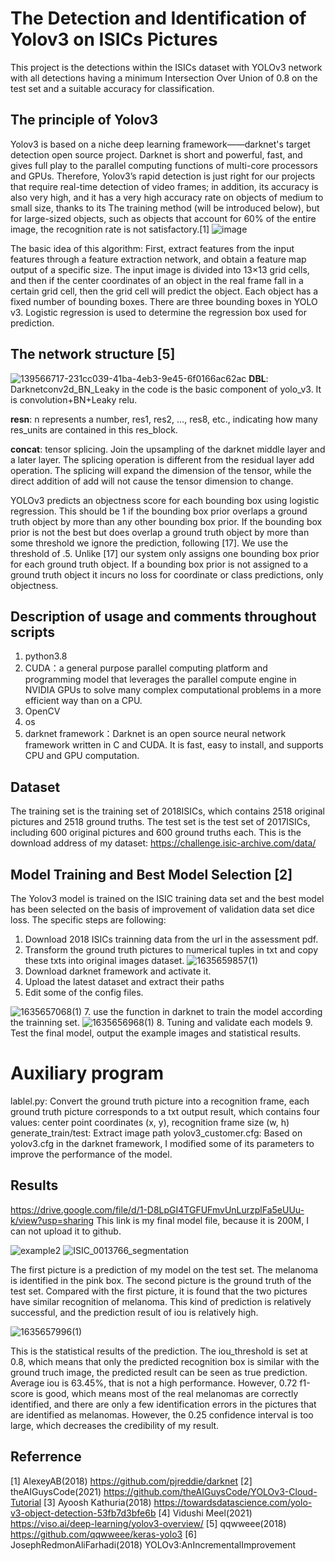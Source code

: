 # The Detection and Identification of Yolov3 on ISICs Pictures
This project is the detections within the ISICs dataset with YOLOv3 network with all detections having a minimum Intersection Over Union of 0.8 on the test set and a suitable accuracy for classification.
## The principle of Yolov3
Yolov3 is based on a niche deep learning framework——darknet's target detection open source project. Darknet is short and powerful, fast, and gives full play to the parallel computing functions of multi-core processors and GPUs. Therefore, Yolov3’s rapid detection is just right for our projects that require real-time detection of video frames; in addition, its accuracy is also very high, and it has a very high accuracy rate on objects of medium to small size, thanks to its The training method (will be introduced below), but for large-sized objects, such as objects that account for 60% of the entire image, the recognition rate is not satisfactory.[1]
![image](https://user-images.githubusercontent.com/87461237/139569875-f9094ecc-2023-4fe9-a0f1-8d87aadff9bd.png)

The basic idea of this algorithm: First, extract features from the input features through a feature extraction network, and obtain a feature map output of a specific size. The input image is divided into 13×13 grid cells, and then if the center coordinates of an object in the real frame fall in a certain grid cell, then the grid cell will predict the object. Each object has a fixed number of bounding boxes. There are three bounding boxes in YOLO v3. Logistic regression is used to determine the regression box used for prediction.

## The network structure [5]
![139566717-231cc039-41ba-4eb3-9e45-6f0166ac62ac](https://user-images.githubusercontent.com/87461237/139570034-8206dd78-6fca-4ffa-bd70-896f950cc721.png)
**DBL**: Darknetconv2d_BN_Leaky in the code is the basic component of yolo_v3. It is convolution+BN+Leaky relu.

**resn**: n represents a number, res1, res2, …, res8, etc., indicating how many res_units are contained in this res_block.

**concat**: tensor splicing. Join the upsampling of the darknet middle layer and a later layer. The splicing operation is different from the residual layer add operation. The splicing will expand the dimension of the tensor, while the direct addition of add will not cause the tensor dimension to change.

YOLOv3 predicts an objectness score for each bounding box using logistic regression. This should be 1 if the bounding box prior overlaps a ground truth object by more than any other bounding box prior. If the bounding box prior is not the best but does overlap a ground truth object by more than some threshold we ignore the prediction, following [17]. We use the threshold of .5. Unlike [17] our system only assigns one bounding box prior for each ground truth object. If a bounding box prior is not assigned to a ground truth object it incurs no loss for coordinate or class predictions, only objectness.

## Description of usage and comments throughout scripts
1. python3.8
2. CUDA：a general purpose parallel computing platform and programming model that leverages the parallel compute engine in NVIDIA GPUs to solve many complex computational problems in a more efficient way than on a CPU.
3. OpenCV
4. os
5. darknet framework：Darknet is an open source neural network framework written in C and CUDA. It is fast, easy to install, and supports CPU and GPU computation.
## Dataset
The training set is the training set of 2018ISICs, which contains 2518 original pictures and 2518 ground truths. The test set is the test set of 2017ISICs, including 600 original pictures and 600 ground truths each. This is the download address of my dataset: https://challenge.isic-archive.com/data/
## Model Training and Best Model Selection [2]
The Yolov3 model is trained on the ISIC training data set and the best model has been selected on the basis of improvement of validation data set dice loss. The specific steps are following:
1. Download 2018 ISICs trainning data from the url in the assessment pdf.
2. Transform the ground truth pictures to numerical tuples in txt and copy these txts into original images dataset.
![1635659857(1)](https://user-images.githubusercontent.com/87461237/139570164-eedb85be-0d8d-4eb6-9cdb-163b8b7bba38.png)
4. Download darknet framework and activate it.
5. Upload the latest dataset and extract their paths
6. Edit some of the config files.

![1635657068(1)](https://user-images.githubusercontent.com/87461237/139568833-832ad11c-84c3-49ee-8faa-2612b639be3d.png)
7. use the function in darknet to train the model according the trainning set.
![1635656968(1)](https://user-images.githubusercontent.com/87461237/139568778-cd823136-9e95-40ab-ac2c-7b1d47e4630a.png)
8. Tuning and validate each models
9. Test the final model, output the example images and statistical results.
# Auxiliary program
lablel.py: Convert the ground truth picture into a recognition frame, each ground truth picture corresponds to a txt output result, which contains four values: center point coordinates (x, y), recognition frame size (w, h)
generate_train/test: Extract image path
yolov3_customer.cfg: Based on yolov3.cfg in the darknet framework, I modified some of its parameters to improve the performance of the model.
## Results
https://drive.google.com/file/d/1-D8LpGI4TGFUFmvUnLurzplFa5eUUu-k/view?usp=sharing
This link is my final model file, because it is 200M, I can not upload it to github.

![example2](https://user-images.githubusercontent.com/87461237/139568968-d2515a49-4b40-41cc-b843-981636372109.png) ![ISIC_0013766_segmentation](https://user-images.githubusercontent.com/87461237/139569088-52d81d68-eb27-4d45-b1e4-c74a30e2ecb2.png)

The first picture is a prediction of my model on the test set. The melanoma is identified in the pink box. The second picture is the ground truth of the test set. Compared with the first picture, it is found that the two pictures have similar recognition of melanoma. This kind of prediction is relatively successful, and the prediction result of iou is relatively high.

![1635657996(1)](https://user-images.githubusercontent.com/87461237/139569309-c87818cb-d623-4f8d-b2bf-19cd538ed174.png)

This is the statistical results of the prediction. The iou_threshold is set at 0.8, which means that only the predicted recognition box is similar with the ground truch image, the predicted result can be seen as true prediction. Average iou is 63.45%, that is not a high performance. However, 0.72 f1-score is good, which means most of the real melanomas are correctly identified, and there are only a few identification errors in the pictures that are identified as melanomas. However, the 0.25 confidence interval is too large, which decreases the credibility of my result.

## Referrence
[1] AlexeyAB(2018) https://github.com/pjreddie/darknet 
[2] theAIGuysCode(2021) https://github.com/theAIGuysCode/YOLOv3-Cloud-Tutorial 
[3] Ayoosh Kathuria(2018) https://towardsdatascience.com/yolo-v3-object-detection-53fb7d3bfe6b
[4] Vidushi Meel(2021) https://viso.ai/deep-learning/yolov3-overview/
[5] qqwweee(2018) https://github.com/qqwweee/keras-yolo3
[6] JosephRedmonAliFarhadi(2018) YOLOv3:AnIncrementalImprovement
